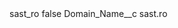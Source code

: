 <?xml version="1.0" encoding="UTF-8"?>
<CustomMetadata xmlns="http://soap.sforce.com/2006/04/metadata" xmlns:xsi="http://www.w3.org/2001/XMLSchema-instance" xmlns:xsd="http://www.w3.org/2001/XMLSchema">
    <label>sast_ro</label>
    <protected>false</protected>
    <values>
        <field>Domain_Name__c</field>
        <value xsi:type="xsd:string">sast.ro</value>
    </values>
</CustomMetadata>
